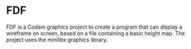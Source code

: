 # FDF

FDF is a Codam graphics project to create a program that can display a wireframe on screen, based on a file containing a basic height map. The project uses the minilibx graphics library.
